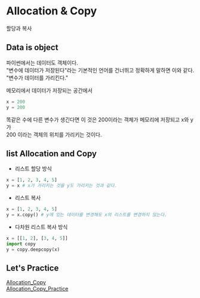 # Allocation & Copy 
할당과 복사

## Data is object
파이썬에서는 데이터도 객체이다.  
"변수에 데이터가 저장된다"라는 기본적인 언어를 건너뛰고 정확하게 말하면 이와 같다.  
"변수가 데이터를 가리킨다."

메모리에서 데이터가 저장되는 공간에서 
```python
x = 200
y = 200
```
똑같은 수에 다른 변수가 생긴다면 이 것은 200이라는 객체가 메모리에 저장되고 x와 y가  
200 이라는 객체의 위치를 가리키는 것이다.

## list Allocation and Copy
- 리스트 할당 방식

```python
x = [1, 2, 3, 4, 5]
y = x # x가 가리키는 것을 y도 가리키는 것과 같다.
```

- 리스트 복사
```python
x = [1, 2, 3, 4, 5]
y = x.copy() # y에 있는 데이터를 변경해도 x의 리스트를 변경하지 않는다.
```
- 다차원 리스트 복사 방식
```python
x = [[1, 2], [3, 4, 5]]
import copy
y = copy.deepcopy(x)
```

## Let's Practice
[Allocation_Copy](../Chapter2/05.Allocation_Copy.py)  
[Allocation_Copy_Practice](../Chapter2/05.Allocation_Copy_Practice.py)